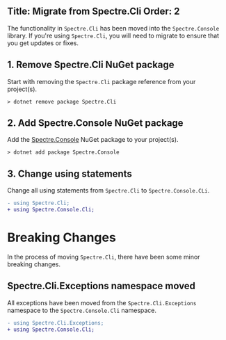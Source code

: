 Title: Migrate from Spectre.Cli
Order: 2
---

The functionality in `Spectre.Cli` has been moved into the `Spectre.Console`
library. If you're using `Spectre.Cli`, you will need to migrate to ensure
that you get updates or fixes.

## 1. Remove Spectre.Cli NuGet package

Start with removing the `Spectre.Cli` package reference from your project(s).

```text
> dotnet remove package Spectre.Cli
```

## 2. Add Spectre.Console NuGet package

Add the [Spectre.Console](https://www.nuget.org/packages/spectre.console) NuGet package to your project(s).

```text
> dotnet add package Spectre.Console
```

## 3. Change using statements

Change all using statements from `Spectre.Cli` 
to `Spectre.Console.CLi`.

```diff
- using Spectre.Cli;
+ using Spectre.Console.Cli;
```

# Breaking Changes

In the process of moving `Spectre.Cli`, there have been some minor breaking changes.

## Spectre.Cli.Exceptions namespace moved

All exceptions have been moved from the `Spectre.Cli.Exceptions` namespace to
  the `Spectre.Console.Cli` namespace.

```diff
- using Spectre.Cli.Exceptions;
+ using Spectre.Console.Cli;
```